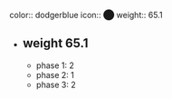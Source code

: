 color:: dodgerblue
icon:: ⬤
weight:: 65.1
- ## weight 65.1
  - phase 1: 2
  - phase 2: 1
  - phase 3: 2

